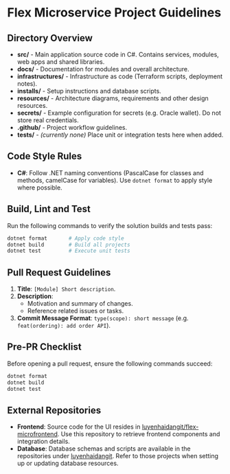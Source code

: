 # Flex Microservice Project Guidelines

## Directory Overview

- **src/** - Main application source code in C#. Contains services, modules, web apps and shared libraries.
- **docs/** - Documentation for modules and overall architecture.
- **infrastructures/** - Infrastructure as code (Terraform scripts, deployment notes).
- **installs/** - Setup instructions and database scripts.
- **resources/** - Architecture diagrams, requirements and other design resources.
- **secrets/** - Example configuration for secrets (e.g. Oracle wallet). Do not store real credentials.
- **.github/** - Project workflow guidelines.
- **tests/** - *(currently none)* Place unit or integration tests here when added.

## Code Style Rules

- **C#**: Follow .NET naming conventions (PascalCase for classes and methods, camelCase for variables). Use `dotnet format` to apply style where possible.

## Build, Lint and Test

Run the following commands to verify the solution builds and tests pass:

```bash
dotnet format       # Apply code style
dotnet build        # Build all projects
dotnet test         # Execute unit tests
```

## Pull Request Guidelines

1. **Title**: `[Module] Short description`.
2. **Description**:
   - Motivation and summary of changes.
   - Reference related issues or tasks.
3. **Commit Message Format**: `type(scope): short message` (e.g. `feat(ordering): add order API`).

## Pre-PR Checklist

Before opening a pull request, ensure the following commands succeed:

```bash
dotnet format
dotnet build
dotnet test
```

## External Repositories

- **Frontend**: Source code for the UI resides in
  [luyenhaidangit/flex-microfrontend](https://github.com/luyenhaidangit/flex-microfrontend).
  Use this repository to retrieve frontend components and integration details.
- **Database**: Database schemas and scripts are available in the repositories
  under [luyenhaidangit](https://github.com/luyenhaidangit?tab=repositories).
  Refer to those projects when setting up or updating database resources.

